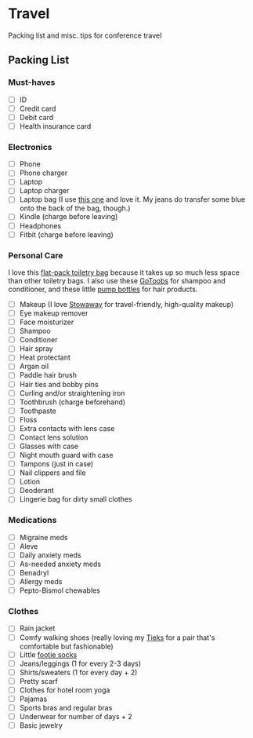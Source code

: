 # Travel

Packing list and misc. tips for conference travel 

## Packing List 
### Must-haves 
- [ ] ID 
- [ ] Credit card 
- [ ] Debit card 
- [ ] Health insurance card 

### Electronics 
- [ ] Phone 
- [ ] Phone charger 
- [ ] Laptop
- [ ] Laptop charger 
- [ ] Laptop bag (I use [this one](http://smile.amazon.com/ECBC-Poseidon-Messenger-13-Inch-Laptop/dp/B00BT6O0BE?ie=UTF8&psc=1&redirect=true&ref_=oh_aui_detailpage_o06_s00) and love it. My jeans do transfer some blue onto the back of the bag, though.) 
- [ ] Kindle (charge before leaving)
- [ ] Headphones 
- [ ] Fitbit (charge before leaving)

### Personal Care 
I love this [flat-pack toiletry bag](http://smile.amazon.com/eBags-Pack-it-Flat-Toiletry-Kit-Black/dp/B0009K5WFO?ie=UTF8&psc=1&redirect=true&ref_=oh_aui_detailpage_o01_s00) because it takes up so much less space than other toiletry bags. I also use these [GoToobs](http://smile.amazon.com/Humangear-GoToob-Travel-Bottle-Blue/dp/B002VS8H3G?ie=UTF8&psc=1&redirect=true&ref_=oh_aui_detailpage_o01_s01) for shampoo and conditioner, and these little [pump bottles](http://smile.amazon.com/Essense-Foudation-Cosmetic-Product-Dispense/dp/B015SLWWEC?ie=UTF8&psc=1&redirect=true&ref_=oh_aui_detailpage_o01_s01) for hair products. 

- [ ] Makeup (I love [Stowaway](https://stowawaycosmetics.com/) for travel-friendly, high-quality makeup)
- [ ] Eye makeup remover 
- [ ] Face moisturizer 
- [ ] Shampoo
- [ ] Conditioner 
- [ ] Hair spray 
- [ ] Heat protectant 
- [ ] Argan oil 
- [ ] Paddle hair brush 
- [ ] Hair ties and bobby pins 
- [ ] Curling and/or straightening iron 
- [ ] Toothbrush (charge beforehand)
- [ ] Toothpaste 
- [ ] Floss 
- [ ] Extra contacts with lens case
- [ ] Contact lens solution 
- [ ] Glasses with case 
- [ ] Night mouth guard with case 
- [ ] Tampons (just in case)
- [ ] Nail clippers and file 
- [ ] Lotion 
- [ ] Deoderant 
- [ ] Lingerie bag for dirty small clothes 

### Medications
- [ ] Migraine meds 
- [ ] Aleve 
- [ ] Daily anxiety meds 
- [ ] As-needed anxiety meds 
- [ ] Benadryl 
- [ ] Allergy meds 
- [ ] Pepto-Bismol chewables 

### Clothes 
- [ ] Rain jacket 
- [ ] Comfy walking shoes (really loving my [Tieks](http://tieks.com/) for a pair that's comfortable but fashionable)
- [ ] Little [footie socks](http://www.smartwool.com/shop/women-socks-noshows)
- [ ] Jeans/leggings (1 for every 2-3 days)
- [ ] Shirts/sweaters (1 for every day + 2) 
- [ ] Pretty scarf 
- [ ] Clothes for hotel room yoga 
- [ ] Pajamas 
- [ ] Sports bras and regular bras 
- [ ] Underwear for number of days + 2 
- [ ] Basic jewelry 
